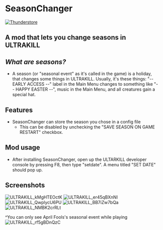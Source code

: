 # SeasonChanger
[![Thunderstore](https://img.shields.io/badge/thunderstore-page-3882bf?style=for-the-badge&logo=thunderstore&logoColor=3882bf)](https://localhost)
## A mod that lets you change seasons in ULTRAKILL

## _What are seasons?_
  - A season (or "seasonal event" as it's called in the game) is a holiday, that changes some things in ULTRAKILL. Usually, it's these things: "-- EARLY ACCESS --" label in the Main Menu changes to something like "-- HAPPY EASTER --", music in the Main Menu, and all creatures gain a special hat.

## Features
  - SeasonChanger can store the season you chose in a config file
    - This can be disabled by unchecking the "SAVE SEASON ON GAME RESTART" checkbox. 

## Mod usage
  - After installing SeasonChanger, open up the ULTARKILL developer console by pressing F8, then type "setdate". A menu titled "SET DATE" should pop up.

## Screenshots
![ULTRAKILL_kMgHTEOctK](https://github.com/kekson1a/SeasonChanger-Mod/assets/126417868/79902d6f-033d-434c-9727-df50bffe46e2)
![ULTRAKILL_er45qBXnNI](https://github.com/kekson1a/SeasonChanger-Mod/assets/126417868/af05c374-1936-417c-9737-79504798eb65)
![ULTRAKILL_QwplycU6PU](https://github.com/kekson1a/SeasonChanger-Mod/assets/126417868/b3ebed9b-442d-4d98-be73-ce5a5ccbd981)
![ULTRAKILL_BB7iZw7bQa](https://github.com/kekson1a/SeasonChanger-Mod/assets/126417868/b8b3ad51-43d7-4c65-94b7-eafb3650e57b)
![ULTRAKILL_NMBK2crRLt](https://github.com/kekson1a/SeasonChanger-Mod/assets/126417868/03f18ac1-3d05-47a7-88fe-3600952b0bff)

^You can only see April Fools's seasonal event while playing
![ULTRAKILL_rf5gBDnQzC](https://github.com/kekson1a/SeasonChanger-Mod/assets/126417868/28fd03b6-f166-4a3c-aaba-172864c99f10)

